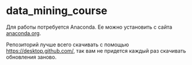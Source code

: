 # data_mining_course

Для работы потребуется Anaconda. Ее можно установить с сайта [anaconda.org](http://anaconda.org). 

Репозиторий лучше всего скачивать с помощью https://desktop.github.com/, так вам не придется каждый раз скачивать обновления заново.
